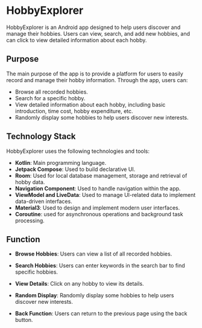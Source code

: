 # HobbyExplorer

HobbyExplorer is an Android app designed to help users discover and manage their hobbies. Users can view, search, and add new hobbies, and can click to view detailed information about each hobby.

## Purpose

The main purpose of the app is to provide a platform for users to easily record and manage their hobby information. Through the app, users can:
- Browse all recorded hobbies.
- Search for a specific hobby.
- View detailed information about each hobby, including basic introduction, time cost, hobby expenditure, etc.
- Randomly display some hobbies to help users discover new interests.

## Technology Stack

HobbyExplorer uses the following technologies and tools:
- **Kotlin**: Main programming language.
- **Jetpack Compose**: Used to build declarative UI.
- **Room**: Used for local database management, storage and retrieval of hobby data.
- **Navigation Component**: Used to handle navigation within the app.
- **ViewModel and LiveData**: Used to manage UI-related data to implement data-driven interfaces.
- **Material3**: Used to design and implement modern user interfaces.
- **Coroutine**: used for asynchronous operations and background task processing.

## Function

- **Browse Hobbies**: Users can view a list of all recorded hobbies.

- **Search Hobbies**: Users can enter keywords in the search bar to find specific hobbies.

- **View Details**: Click on any hobby to view its details.

- **Random Display**: Randomly display some hobbies to help users discover new interests.

- **Back Function**: Users can return to the previous page using the back button.
